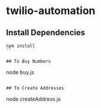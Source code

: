 # twilio-automation

## Install Dependencies

```
npm install
``

## To Buy Numbers

```
node buy.js

```

## To Create Addresses

```
node createAddress.js

```
